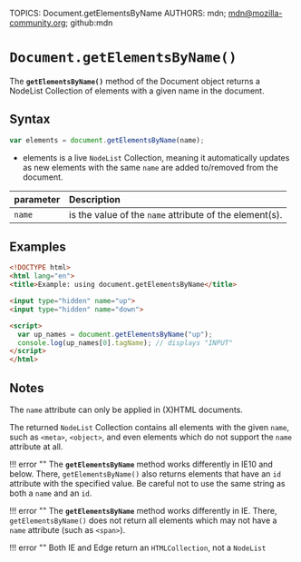 TOPICS: Document.getElementsByName
AUTHORS: mdn; mdn@mozilla-community.org; github:mdn

# `Document.getElementsByName()`

The **`getElementsByName()`** method of the Document object returns a NodeList Collection of
elements with a given name in the document.

## Syntax

```javascript
var elements = document.getElementsByName(name);
```

- elements is a live `NodeList` Collection, meaning it automatically updates as new elements with the
same `name` are added to/removed from the document.

| parameter | Description |
| :-- | :-- |
| `name` | is the value of the `name` attribute of the element(s). |

## Examples

```html
<!DOCTYPE html>
<html lang="en">
<title>Example: using document.getElementsByName</title>

<input type="hidden" name="up">
<input type="hidden" name="down">

<script>
  var up_names = document.getElementsByName("up");
  console.log(up_names[0].tagName); // displays "INPUT"
</script>
</html>
```

## Notes

The `name` attribute can only be applied in (X)HTML documents.

The returned `NodeList` Collection contains all elements with the given `name`, such as `<meta>`,
`<object>`, and even elements which do not support the `name` attribute at all.

!!! error ""
    The **`getElementsByName`** method works differently in IE10 and below. There, `getElementsByName()`
    also returns elements that have an `id` attribute with the specified value. Be careful not to use
    the same string as both a `name` and an `id`.

!!! error ""
    The **`getElementsByName`** method works differently in IE. There, `getElementsByName()` does
    not return all elements which may not have a `name` attribute (such as `<span>`).

!!! error ""
    Both IE and Edge return an `HTMLCollection`, not a `NodeList`
